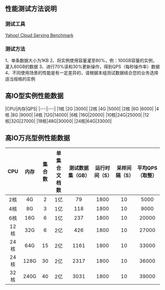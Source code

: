 ## 性能测试方法说明

### 测试工具
[Yahoo! Cloud Serving Benchmark](http://github.com/brianfrankcooper/YCSB)

### 测试方法
1、单条数据大小为1KB
2、将实例使用容量灌至80%，例：100GB容量的实例，灌入80GB的数据
3、进行70%读和30%更新操作，得到QPS（每秒操作率）数据
4、不同使用场景的性能是有一定差异的，请根据本组测试数据结合您的业务选择适当规格的实例

## 高IO型实例性能数据
|CPU|内存|QPS|
|:--:|:--:|
|1核 |2G |3000|
|2核 |4G |5000|
|2核 |6G |6000|
|4核 |8G |9000|
|4核 |12G|14000|
|6核 |16G|20000|
|10核|24G|25000|
|12核|32G|27000|
|18核|48G|30000|
|24核|64G|33000|

## 高IO万兆型例性能数据
|CPU|内存|集合数|单集合文档数|测试数据集（GB）|运行时间（S）|采样间隔（S）|平均QPS（取整）|
|:--:|:--:|:--:|:--:|:--:|:--:|:--:|:--:|
|2核 |4G|2|1亿|79|1800|10|5000|
|4核 |8G|3|1亿|118|1800|10|9000|
|6核 |16G|6|1亿|237|1800|10|20000|
|12核|32G|6|2亿|426|1800|10|27000|
|24核|64G|15|2亿|1161|1800|10|33000|
|24核|128G|30|2亿|2317|1800|10|36000|
|32核|240G|40|2亿|3031|1800|10|39000|

